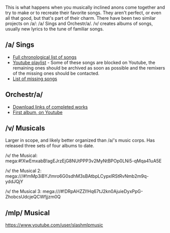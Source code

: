 This is what happens when you musically inclined anons come together and try to make or to recreate their favorite songs. They aren't perfect, or even all that good, but that's part of their charm. There have been two similar projects on /a/: /a/ Sings and Orchestr/a/. /v/ creates albums of songs, usually new lyrics to the tune of familiar songs.

## /a/ Sings
* [Full chronological list of songs](https://docs.google.com/spreadsheets/d/18vFWtuh7gmwo5IwTg0wRBn1KIsfidsf9eCXGZcymbFU/edit#gid=0)
* [Youtube playlist](https://www.youtube.com/playlist?list=PLcBuIbmUXy1gF9seaYxkK116oNApr0VtA) - Some of these songs are blocked on Youtube, the remaining ones should be archived as soon as possible and the remixers of the missing ones should be contacted.
* [List of missing songs](http://pastebin.com/tqGWLRCY)

## Orchestr/a/
* [Download links of completed works](https://docs.google.com/document/d/1AzfIJRW8pSl4odYQ_X14oNqgG9qvrrn7M4Q6EsdL4Lg/edit)
* [First album, on Youtube](https://www.youtube.com/watch?v=Dq6yF7Kh4DY)

## /v/ Musicals
Larger in scope, and likely better organized than /a/'s music corps. Has released three sets of four albums to date.

/v/ the Musical: mega:#!XwEmxabB!agEJrzEjG8NUtPPP3v2MyNtBPOp0LNi5-qMqa41uA5E

/v/ the Musical 2: mega:///#!mMp3iBYJ!mro6G0sdhM3sBAtbpLCypxlRStRvNmb2m9q-yddJQjY

/v/ the Musical 3: mega:///#!DRpAHZZI!Hq67tJ2kn0AjuieDyxPpG-ZhobcsUdcjeQCWfjjzm0Q

## /mlp/ Musical
https://www.youtube.com/user/slashmlpmusic
